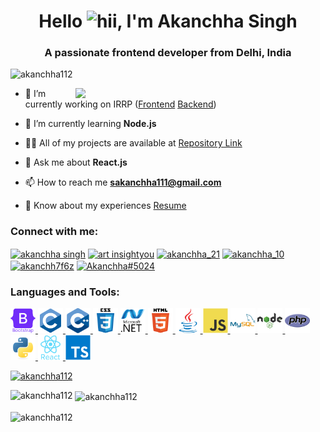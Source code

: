 
<h1 align="center">Hello <img src="https://media.tenor.com/SNL9_xhZl9oAAAAj/waving-hand-joypixels.gif" alt="hii" width="45"/>, I'm Akanchha Singh</h1>
<h3 align="center">A passionate frontend developer from Delhi, India</h3>
<p align="left"> <img src="https://komarev.com/ghpvc/?username=akanchha112&label=Profile%20views&color=0e75b6&style=flat" alt="akanchha112" /> </p>

<img src="https://media1.giphy.com/media/L1R1tvI9svkIWwpVYr/giphy.gif?cid=790b76114c55ad725b48dd32bc3f1b312060d47636aec8ee&rid=giphy.gif&ct=g" align="right"  width="400" />

- 🔭 I’m currently working on IRRP ([Frontend](https://github.com/Akanchha112/IRRP-frontend) [Backend](https://github.com/Akanchha112/IRRP-Backend))

- 🌱 I’m currently learning **Node.js**

- 👨‍💻 All of my projects are available at [Repository Link](https://github.com/Akanchha112)

- 💬 Ask me about **React.js**

- 📫 How to reach me **sakanchha111@gmail.com**

- 📄 Know about my experiences [Resume](https://drive.google.com/file/d/11bjNOgPDiz0HL4KEm1k1bX11oEGYdl_I/view?usp=sharing)

<h3 align="left">Connect with me:</h3>
<p align="left">
<a href="https://linkedin.com/in/akanchha singh" target="blank"><img align="center" src="https://raw.githubusercontent.com/rahuldkjain/github-profile-readme-generator/master/src/images/icons/Social/linked-in-alt.svg" alt="akanchha singh" height="30" width="40" /></a>
<a href="https://www.youtube.com/c/art insightyou" target="blank"><img align="center" src="https://raw.githubusercontent.com/rahuldkjain/github-profile-readme-generator/master/src/images/icons/Social/youtube.svg" alt="art insightyou" height="30" width="40" /></a>
<a href="https://www.codechef.com/users/akanchha_21" target="blank"><img align="center" src="https://cdn.jsdelivr.net/npm/simple-icons@3.1.0/icons/codechef.svg" alt="akanchha_21" height="30" width="40" /></a>
<a href="https://www.leetcode.com/akanchha_10" target="blank"><img align="center" src="https://raw.githubusercontent.com/rahuldkjain/github-profile-readme-generator/master/src/images/icons/Social/leet-code.svg" alt="akanchha_10" height="30" width="40" /></a>
<a href="https://auth.geeksforgeeks.org/user/akanchh7f6z" target="blank"><img align="center" src="https://raw.githubusercontent.com/rahuldkjain/github-profile-readme-generator/master/src/images/icons/Social/geeks-for-geeks.svg" alt="akanchh7f6z" height="30" width="40" /></a>
<a href="https://discord.gg/Akanchha#5024" target="blank"><img align="center" src="https://raw.githubusercontent.com/rahuldkjain/github-profile-readme-generator/master/src/images/icons/Social/discord.svg" alt="Akanchha#5024" height="30" width="40" /></a>
</p>

<h3 align="left">Languages and Tools:</h3>
<p align="left"> <a href="https://getbootstrap.com" target="_blank" rel="noreferrer"> <img src="https://raw.githubusercontent.com/devicons/devicon/master/icons/bootstrap/bootstrap-plain-wordmark.svg" alt="bootstrap" width="40" height="40"/> </a> <a href="https://www.cprogramming.com/" target="_blank" rel="noreferrer"> <img src="https://raw.githubusercontent.com/devicons/devicon/master/icons/c/c-original.svg" alt="c" width="40" height="40"/> </a> <a href="https://www.w3schools.com/cpp/" target="_blank" rel="noreferrer"> <img src="https://raw.githubusercontent.com/devicons/devicon/master/icons/cplusplus/cplusplus-original.svg" alt="cplusplus" width="40" height="40"/> </a> <a href="https://www.w3schools.com/css/" target="_blank" rel="noreferrer"> <img src="https://raw.githubusercontent.com/devicons/devicon/master/icons/css3/css3-original-wordmark.svg" alt="css3" width="40" height="40"/> </a> <a href="https://dotnet.microsoft.com/" target="_blank" rel="noreferrer"> <img src="https://raw.githubusercontent.com/devicons/devicon/master/icons/dot-net/dot-net-original-wordmark.svg" alt="dotnet" width="40" height="40"/> </a> <a href="https://www.w3.org/html/" target="_blank" rel="noreferrer"> <img src="https://raw.githubusercontent.com/devicons/devicon/master/icons/html5/html5-original-wordmark.svg" alt="html5" width="40" height="40"/> </a> <a href="https://www.java.com" target="_blank" rel="noreferrer"> <img src="https://raw.githubusercontent.com/devicons/devicon/master/icons/java/java-original.svg" alt="java" width="40" height="40"/> </a> <a href="https://developer.mozilla.org/en-US/docs/Web/JavaScript" target="_blank" rel="noreferrer"> <img src="https://raw.githubusercontent.com/devicons/devicon/master/icons/javascript/javascript-original.svg" alt="javascript" width="40" height="40"/> </a> <a href="https://www.mysql.com/" target="_blank" rel="noreferrer"> <img src="https://raw.githubusercontent.com/devicons/devicon/master/icons/mysql/mysql-original-wordmark.svg" alt="mysql" width="40" height="40"/> </a> <a href="https://nodejs.org" target="_blank" rel="noreferrer"> <img src="https://raw.githubusercontent.com/devicons/devicon/master/icons/nodejs/nodejs-original-wordmark.svg" alt="nodejs" width="40" height="40"/> </a> <a href="https://www.php.net" target="_blank" rel="noreferrer"> <img src="https://raw.githubusercontent.com/devicons/devicon/master/icons/php/php-original.svg" alt="php" width="40" height="40"/> </a> <a href="https://www.python.org" target="_blank" rel="noreferrer"> <img src="https://raw.githubusercontent.com/devicons/devicon/master/icons/python/python-original.svg" alt="python" width="40" height="40"/> </a> <a href="https://reactjs.org/" target="_blank" rel="noreferrer"> <img src="https://raw.githubusercontent.com/devicons/devicon/master/icons/react/react-original-wordmark.svg" alt="react" width="40" height="40"/> </a> <a href="https://www.typescriptlang.org/" target="_blank" rel="noreferrer"> <img src="https://raw.githubusercontent.com/devicons/devicon/master/icons/typescript/typescript-original.svg" alt="typescript" width="40" height="40"/> </a> </p>
<p align="left"> <a href="https://github.com/ryo-ma/github-profile-trophy"><img src="https://github-profile-trophy.vercel.app/?username=akanchha112" alt="akanchha112" /></a> </p>
<p><img align="left" src="https://github-readme-stats.vercel.app/api/top-langs?username=akanchha112&show_icons=true&locale=en&layout=compact" alt="akanchha112" /></p>

<p>&nbsp;<img align="center" src="https://github-readme-stats.vercel.app/api?username=akanchha112&show_icons=true&locale=en" alt="akanchha112" /></p>

<p><img align="center" src="https://github-readme-streak-stats.herokuapp.com/?user=akanchha112&" alt="akanchha112" /></p>
